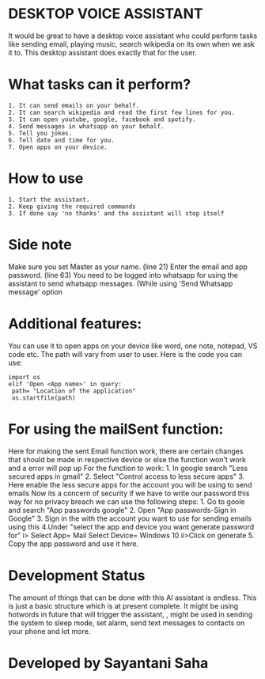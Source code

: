 # DESKTOP VOICE ASSISTANT

It would be great to have a desktop voice assistant who could perform tasks like sending email, playing music, search wikipedia on its own when we ask it to. This desktop assistant does exactly that for the user.

# What tasks can it perform?

    1. It can send emails on your behalf.
    2. It can search wikipedia and read the first few lines for you.
    3. It can open youtube, google, facebook and spotify.
    4. Send messages in whatsapp on your behalf.
    5. Tell you jokes.
    6. Tell date and time for you.
    7. Open apps on your device.

# How to use

    1. Start the assistant.
    2. Keep giving the required commands
    3. If done say 'no thanks' and the assistant will stop itself

# Side note

Make sure you set Master as your name. (line 21)
Enter the email and app password. (line 63)
You need to be logged into whatsapp for using the assistant to send whatsapp messages. (While using 'Send Whatsapp message' option

# Additional features:

You can use it to open apps on your device like word, one note, notepad, VS code etc.
The path will vary from user to user.
Here is the code you can use:

    import os
    elif 'Open <App name>' in query:
     path= "Location of the application"
     os.startfile(path)

# For using the mailSent function:

Here for making the sent Email function work, there are certain changes that should be made in respective device or else the function won't work and a error will pop up
For the function to work: 1. In google search "Less secured apps in gmail" 2. Select "Control access to less secure apps" 3. Here enable the less secure apps for the account you will be using to send emails
Now its a concern of security if we have to write our password this way
for no privacy breach we can use the following steps: 1. Go to goole and search "App passwords google" 2. Open "App passwords-Sign in Google" 3. Sign in the with the account you want to use for sending emails using this
4.Under "select the app and device you want generate password for"
i> Select App= Mail Select Device= Windows 10
ii>Click on generate 5. Copy the app password and use it here.

# Development Status

The amount of things that can be done with this AI assistant is endless. This is just a basic structure which is at present complete. It might be using hotwords in future that will trigger the assistant, , might be used in sending the system to sleep mode, set alarm, send text messages to contacts on your phone and lot more.

# Developed by Sayantani Saha
